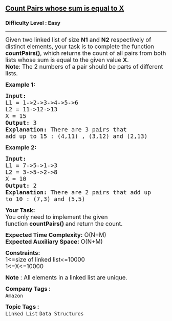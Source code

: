 <h2><a href="https://practice.geeksforgeeks.org/problems/count-pairs-whose-sum-is-equal-to-x/1?page=1&difficulty[]=0&category[]=Linked%20List&sortBy=submissions">Count Pairs whose sum is equal to X</a></h2><h3>Difficulty Level : Easy</h3><hr><div class="problems_problem_content__Xm_eO"><p><span style="font-size:18px">Given two linked list of size <strong>N1</strong> and <strong>N2</strong> respectively of distinct elements, your task is to complete the function <strong>countPairs()</strong>, which returns the count of all pairs from both lists whose sum is equal to the given value <strong>X</strong>.<br>
<strong>Note</strong>: The 2 numbers of a pair should be parts of different lists.</span></p>

<p><span style="font-size:18px"><strong>Example 1:</strong></span></p>

<pre><span style="font-size:18px"><strong>Input:
</strong>L1 = 1-&gt;2-&gt;3-&gt;4-&gt;5-&gt;6
L2 = 11-&gt;12-&gt;13
X = 15
<strong>Output: </strong>3<strong>
Explanation: </strong>There are 3 pairs that
add up to 15&nbsp;: (4,11) , (3,12) and (2,13)</span>
</pre>

<p><span style="font-size:18px"><strong>Example 2:</strong></span></p>

<pre><span style="font-size:18px"><strong>Input:
</strong>L1 = 7-&gt;5-&gt;1-&gt;3
L2 = 3-&gt;5-&gt;2-&gt;8
X = 10
<strong>Output: </strong>2<strong>
Explanation: </strong>There are 2 pairs that add up
to 10 : (7,3) and (5,5)</span></pre>

<p><span style="font-size:18px"><strong>Your Task:</strong><br>
You only need to implement the given function&nbsp;<strong>countPairs() </strong>and return the count.</span></p>

<p><span style="font-size:18px"><strong>Expected Time Complexity:</strong>&nbsp;O(N+M)<br>
<strong>Expected Auxiliary Space:</strong>&nbsp;O(N+M)</span></p>

<p><span style="font-size:18px"><strong>Constraints:</strong><br>
1&lt;=size of linked list&lt;=10000<br>
1&lt;=X&lt;=10000</span></p>

<p><span style="font-size:18px"><strong>Note</strong> : All elements in a linked list are unique.</span></p>
</div><p><span style=font-size:18px><strong>Company Tags : </strong><br><code>Amazon</code>&nbsp;<br><p><span style=font-size:18px><strong>Topic Tags : </strong><br><code>Linked List</code>&nbsp;<code>Data Structures</code>&nbsp;